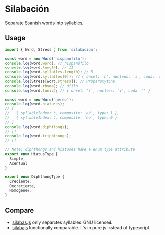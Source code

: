 # Silabación

Separate Spanish words into syllables.

## Usage

```typescript
import { Word, Stress } from 'silabacion';

const word = new Word('hispanófilo');
console.log(word.word); // hispanófilo
console.log(word.length); // 11
console.log(word.syllables.length); // 5
console.log(word.syllables[0]); // { onset: 'h', nucleus: 'i', coda: 's' }
console.log(Stress[word.stress]); // Proparoxytone
console.log(word.rhyme); // ófilo
console.log(word.tonic); // { onset: 'f', nucleus: 'i', coda: '' }

const word = new Word('aéreo');
console.log(word.hiatuses);
// [
//   { syllableIndex: 0, composite: 'aé', type: 1 },
//   { syllableIndex: 2, composite: 'eo', type: 0 }
// ]
console.log(word.diphthongs);
// []
console.log(word.triphthongs);
// []

// Note: diphthongs and hiatuses have a enum type attribute
export enum HiatusType {
  Simple,
  Acentual,
}

export enum DiphthongType {
  Creciente,
  Decreciente,
  Homogéneo,
}
```

## Compare

- [silabas.js](https://github.com/vic/silabas.js) only separates syllables. GNU licensed.
- [silabajs](https://github.com/nicofrem/silabajs) functionally comparable. It's in pure js instead of typescript.
